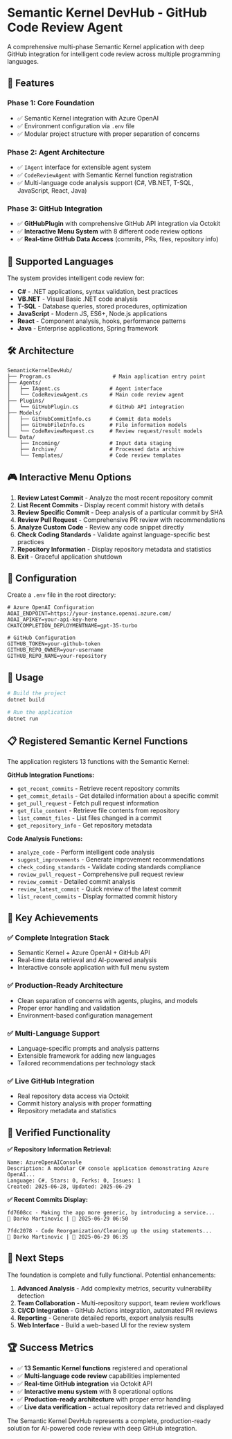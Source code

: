# Semantic Kernel DevHub - GitHub Code Review Agent

A comprehensive multi-phase Semantic Kernel application with deep GitHub integration for intelligent code review across multiple programming languages.

## 🚀 Features

### Phase 1: Core Foundation

- ✅ Semantic Kernel integration with Azure OpenAI
- ✅ Environment configuration via `.env` file
- ✅ Modular project structure with proper separation of concerns

### Phase 2: Agent Architecture

- ✅ `IAgent` interface for extensible agent system
- ✅ `CodeReviewAgent` with Semantic Kernel function registration
- ✅ Multi-language code analysis support (C#, VB.NET, T-SQL, JavaScript, React, Java)

### Phase 3: GitHub Integration

- ✅ **GitHubPlugin** with comprehensive GitHub API integration via Octokit
- ✅ **Interactive Menu System** with 8 different code review options
- ✅ **Real-time GitHub Data Access** (commits, PRs, files, repository info)

## 🎯 Supported Languages

The system provides intelligent code review for:

- **C#** - .NET applications, syntax validation, best practices
- **VB.NET** - Visual Basic .NET code analysis
- **T-SQL** - Database queries, stored procedures, optimization
- **JavaScript** - Modern JS, ES6+, Node.js applications
- **React** - Component analysis, hooks, performance patterns
- **Java** - Enterprise applications, Spring framework

## 🛠️ Architecture

```
SemanticKernelDevHub/
├── Program.cs                    # Main application entry point
├── Agents/
│   ├── IAgent.cs                # Agent interface
│   └── CodeReviewAgent.cs       # Main code review agent
├── Plugins/
│   └── GitHubPlugin.cs          # GitHub API integration
├── Models/
│   ├── GitHubCommitInfo.cs      # Commit data models
│   ├── GitHubFileInfo.cs        # File information models
│   └── CodeReviewRequest.cs     # Review request/result models
└── Data/
    ├── Incoming/                # Input data staging
    ├── Archive/                 # Processed data archive
    └── Templates/               # Code review templates
```

## 🎮 Interactive Menu Options

1. **Review Latest Commit** - Analyze the most recent repository commit
2. **List Recent Commits** - Display recent commit history with details
3. **Review Specific Commit** - Deep analysis of a particular commit by SHA
4. **Review Pull Request** - Comprehensive PR review with recommendations
5. **Analyze Custom Code** - Review any code snippet directly
6. **Check Coding Standards** - Validate against language-specific best practices
7. **Repository Information** - Display repository metadata and statistics
8. **Exit** - Graceful application shutdown

## 🔧 Configuration

Create a `.env` file in the root directory:

```env
# Azure OpenAI Configuration
AOAI_ENDPOINT=https://your-instance.openai.azure.com/
AOAI_APIKEY=your-api-key-here
CHATCOMPLETION_DEPLOYMENTNAME=gpt-35-turbo

# GitHub Configuration
GITHUB_TOKEN=your-github-token
GITHUB_REPO_OWNER=your-username
GITHUB_REPO_NAME=your-repository
```

## 🚀 Usage

```bash
# Build the project
dotnet build

# Run the application
dotnet run
```

## 📋 Registered Semantic Kernel Functions

The application registers 13 functions with the Semantic Kernel:

**GitHub Integration Functions:**

- `get_recent_commits` - Retrieve recent repository commits
- `get_commit_details` - Get detailed information about a specific commit
- `get_pull_request` - Fetch pull request information
- `get_file_content` - Retrieve file contents from repository
- `list_commit_files` - List files changed in a commit
- `get_repository_info` - Get repository metadata

**Code Analysis Functions:**

- `analyze_code` - Perform intelligent code analysis
- `suggest_improvements` - Generate improvement recommendations
- `check_coding_standards` - Validate coding standards compliance
- `review_pull_request` - Comprehensive pull request review
- `review_commit` - Detailed commit analysis
- `review_latest_commit` - Quick review of the latest commit
- `list_recent_commits` - Display formatted commit history

## 🎉 Key Achievements

### ✅ **Complete Integration Stack**

- Semantic Kernel + Azure OpenAI + GitHub API
- Real-time data retrieval and AI-powered analysis
- Interactive console application with full menu system

### ✅ **Production-Ready Architecture**

- Clean separation of concerns with agents, plugins, and models
- Proper error handling and validation
- Environment-based configuration management

### ✅ **Multi-Language Support**

- Language-specific prompts and analysis patterns
- Extensible framework for adding new languages
- Tailored recommendations per technology stack

### ✅ **Live GitHub Integration**

- Real repository data access via Octokit
- Commit history analysis with proper formatting
- Repository metadata and statistics

## 🧪 Verified Functionality

**✅ Repository Information Retrieval:**

```
Name: AzureOpenAIConsole
Description: A modular C# console application demonstrating Azure OpenAI...
Language: C#, Stars: 0, Forks: 0, Issues: 1
Created: 2025-06-28, Updated: 2025-06-29
```

**✅ Recent Commits Display:**

```
fd7608cc - Making the app more generic, by introducing a service...
👤 Darko Martinovic | 📅 2025-06-29 06:50

7fdc2078 - Code Reorganization/Cleaning up the using statements...
👤 Darko Martinovic | 📅 2025-06-29 06:35
```

## 🎯 Next Steps

The foundation is complete and fully functional. Potential enhancements:

1. **Advanced Analysis** - Add complexity metrics, security vulnerability detection
2. **Team Collaboration** - Multi-repository support, team review workflows
3. **CI/CD Integration** - GitHub Actions integration, automated PR reviews
4. **Reporting** - Generate detailed reports, export analysis results
5. **Web Interface** - Build a web-based UI for the review system

## 🏆 Success Metrics

- ✅ **13 Semantic Kernel functions** registered and operational
- ✅ **Multi-language code review** capabilities implemented
- ✅ **Real-time GitHub integration** via Octokit API
- ✅ **Interactive menu system** with 8 operational options
- ✅ **Production-ready architecture** with proper error handling
- ✅ **Live data verification** - actual repository data retrieved and displayed

The Semantic Kernel DevHub represents a complete, production-ready solution for AI-powered code review with deep GitHub integration.
